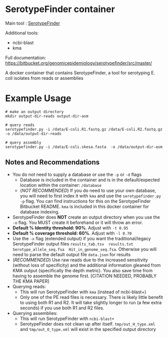 # SerotypeFinder container

Main tool : [SerotypeFinder](https://bitbucket.org/genomicepidemiology/serotypefinder/src/master/)

Additional tools:
- ncbi-blast
- kma 

Full documentation: https://bitbucket.org/genomicepidemiology/serotypefinder/src/master/

A docker container that contains SerotypeFinder, a tool for serotyping E. coli isolates from reads or assemblies

# Example Usage

```
# make an output directory
mkdir output-dir-reads output-dir-asm

# query reads
serotypefinder.py -i /data/E-coli.R1.fastq.gz /data/E-coli.R2.fastq.gz -o /data/output-dir-reads

# query assembly
serotypefinder.py -i /data/E-coli.skesa.fasta  -o /data/output-dir-asm
```

## Notes and Recommendations
  * You do not need to supply a database or use the `-p` or `-d` flags
    * Database is included in the container and is in the default/expected location within the container: `/database`
    * (*NOT RECOMMENDED*) If you do need to use your own database, you will need to first index it with `kma` and use the `serotypefinder.py -p` flag. You can find instructions for this on the SerotypeFinder Bitbucket README. `kma` is included in this docker container for database indexing.
  * SerotypeFinder does **NOT** create an output directory when you use the `-o` flag. You MUST create it beforehand or it will throw an error.
  * **Default % Identity threshold: 90%**. Adjust with `-t 0.95`
  * **Default % coverage threshold: 60%**. Adjust with `-l 0.70`
  * Use the `-x` flag (extended output) if you want the traditional/legacy SerotypeFinder output files `results_tab.tsv  results.txt  Serotype_allele_seq.fsa  Hit_in_genome_seq.fsa`. Otherwise you will need to parse the default output file `data.json` for results
  * (*RECOMMENDED*) Use raw reads due to the increased sensitivity (without loss of specificity) and the additional information gleaned from KMA output (specifically the depth metric). You also save time from having to assemble the genome first. [CITATION NEEDED, PROBABLY THE KMA PAPER]
  * Querying reads:
    * This will run SerotypeFinder with `kma` (instead of ncbi-blast+)
    * Only one of the PE read files is necessary. There is likely little benefit to using both R1 and R2. It will take slightly longer to run (a few extra seconds) if you use both R1 and R2 files.
  * Querying assemblies:
    * This will run SerotypeFinder with `ncbi-blast+`
    * SerotypeFinder does not clean up after itself. `tmp/out_H_type.xml` and `tmp/out_O_type.xml` will exist in the specified output directory
